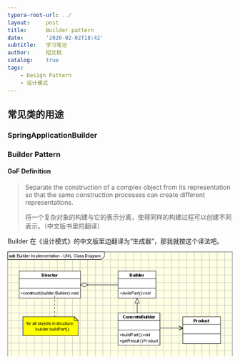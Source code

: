```yaml
---
typora-root-url: ../
layout:     post
title:      Builder pattern
date:       '2020-02-02T18:42'
subtitle:   学习笔记
author:     招文桃
catalog:    true
tags:
    - Design Pattern
    - 设计模式
---
```


## 常见类的用途

### SpringApplicationBuilder 

### Builder Pattern

#### GoF Definition

> Separate the construction of a complex object from its representation so that the same construction processes can create different representations.
>
> 将一个复杂对象的构建与它的表示分离，使得同样的构建过程可以创建不同表示。（中文版书里的翻译）



Builder 在《设计模式》的中文版里边翻译为“生成器”，那我就按这个译法吧。

![Builder](/img/builder-pattern.png)